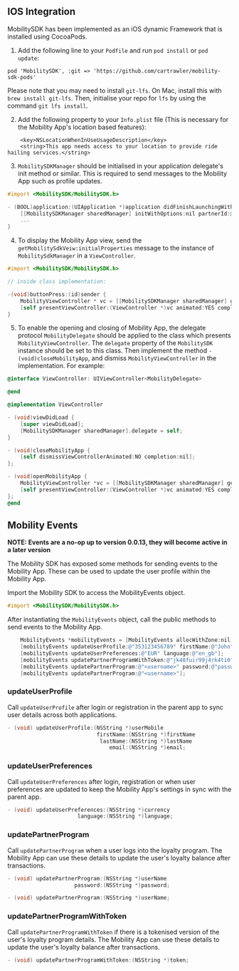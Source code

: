 ## IOS Integration

MobilitySDK has been implemented as an iOS dynamic Framework that is installed using CocoaPods.

1.  Add the following line to your `Podfile` and run `pod install` or `pod update`:

```
pod 'MobilitySDK', :git => 'https://github.com/cartrawler/mobility-sdk-pods'
```

Please note that you may need to install `git-lfs`. On Mac, install this with `brew install git-lfs`. Then, initialise your repo for `lfs` by using the command `git lfs install`.

2. Add the following property to your `Info.plist` file (This is necessary for the Mobility App's location based features):

```
    <key>NSLocationWhenInUseUsageDescription</key>
    <string>This app needs access to your location to provide ride hailing services.</string>
```

3. `MobilitySDKManager` should be initialised in your application delegate's init method or similar. This is required to send messages to the Mobility App such as profile updates.

```objectivec
#import <MobilitySDK/MobilitySDK.h>

- (BOOL)application:(UIApplication *)application didFinishLaunchingWithOptions:(NSDictionary *)launchOptions {
    [[MobilitySDKManager sharedManager] initWithOptions:nil partnerId:@"<partner-id>"];
    ...
}
```

4. To display the Mobility App view, send the `getMobilitySdkVeiw:initialProperties` message to the instance of `MobilitySdkManager` in a `ViewController`.

```objectivec
#import <MobilitySDK/MobilitySDK.h>

// inside class implementation:

-(void)buttonPress:(id)sender {
    MobilityViewController * vc = [[MobilitySDKManager sharedManager] getMobilitySdkView:nil];
    [self presentViewController:(ViewController *)vc animated:YES completion:nil];
}
```

5. To enable the opening and closing of Mobility App, the delegate protocol `MobilityDelegate` should be applied to the class which presents `MobilityViewController`. The `delegate` property of the `MobilitySDK` instance should be set to this class. Then implement the method `-(void)closeMobilityApp`, and dismiss `MobilityViewController` in the implementation. For example:

```objectivec
@interface ViewController: UIViewController<MobilityDelegate>

@end

@implementation ViewController

- (void)viewDidLoad {
    [super viewDidLoad];
    [MobilitySDKManager sharedManager].delegate = self;
}

- (void)closeMobilityApp {
    [self dismissViewControllerAnimated:NO completion:nil];
};

- (void)openMobilityApp {
    MobilityViewController *vc = [[MobilitySDKManager sharedManager] getMobilitySdkView:nil];
    [self presentViewController:(ViewController *)vc animated:YES completion:nil];
};
@end
```

## Mobility Events

**NOTE: Events are a no-op up to version 0.0.13, they will become active in a later version**

The Mobility SDK has exposed some methods for sending events to the Mobility App. These can be used to update the user profile within the Mobility App.

Import the Mobility SDK to access the MobilityEvents object.

```objectivec
#import <MobilitySDK/MobilitySDK.h>
```

After instantiating the `MobilityEvents` object, call the public methods to send events to the Mobility App.

```objectivec
    MobilityEvents *mobilityEvents = [MobilityEvents allocWithZone:nil];
    [mobilityEvents updateUserProfile:@"353123456789" firstName:@"John" lastName:@"Smith" email:@"johnsmith@gmail.com"];
    [mobilityEvents updateUserPreferences:@"EUR" language:@"en_gb"];
    [mobilityEvents updatePartnerProgramWithToken:@"jk48fuir99j4rk4ti0"];
    [mobilityEvents updatePartnerProgram:@"<username>" password:@"password1"];
    [mobilityEvents updatePartnerProgram:@"<username>"];
```

### updateUserProfile

Call `updateUserProfile` after login or registration in the parent app to sync user details across both applications.

```objectivec
- (void) updateUserProfile:(NSString *)userMobile
                            firstName:(NSString *)firstName
                             lastName:(NSString *)lastName
                                email:(NSString *)email;
```

### updateUserPreferences

Call `updateUserPreferences` after login, registration or when user preferences are updated to keep the Mobility App's settings in sync with the parent app.

```objectivec
- (void) updateUserPreferences:(NSString *)currency
                      language:(NSString *)language;
```

### updatePartnerProgram

Call `updatePartnerProgram` when a user logs into the loyalty program. The Mobility App can use these details to update the user's loyalty balance after transactions.

```objectivec
- (void) updatePartnerProgram:(NSString *)userName
                     password:(NSString *)password;

- (void) updatePartnerProgram:(NSString *)userName;
```

### updatePartnerProgramWithToken

Call `updatePartnerProgramWithToken` if there is a tokenised version of the user's loyalty program details. The Mobility App can use these details to update the user's loyalty balance after transactions.

```objectivec
- (void) updatePartnerProgramWithToken:(NSString *)token;
```
